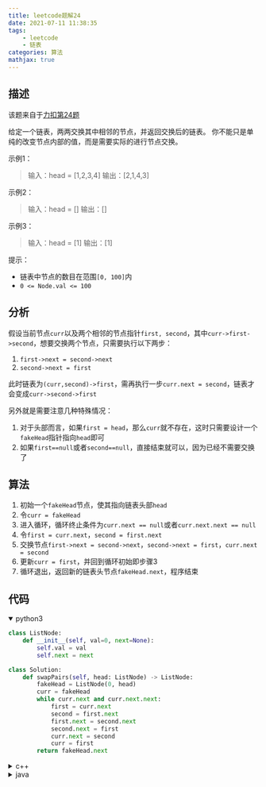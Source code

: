 ```yaml
---
title: leetcode题解24
date: 2021-07-11 11:38:35
tags:
    - leetcode
    - 链表
categories: 算法
mathjax: true
---
```


## 描述
该题来自于[力扣第24题](https://leetcode-cn.com/problems/swap-nodes-in-pairs/)

给定一个链表，两两交换其中相邻的节点，并返回交换后的链表。
你不能只是单纯的改变节点内部的值，而是需要实际的进行节点交换。

<!--more-->
示例1：
> 输入：head = [1,2,3,4]
输出：[2,1,4,3]

示例2：
> 输入：head = []
输出：[]

示例3：
> 输入：head = [1]
输出：[1]

提示：
* 链表中节点的数目在范围`[0, 100]`内
* `0 <= Node.val <= 100`


## 分析
假设当前节点`curr`以及两个相邻的节点指针`first, second`，其中`curr->first->second`，想要交换两个节点，只需要执行以下两步：
1. `first->next = second->next`
2. `second->next = first`

此时链表为`(curr,second)->first`，需再执行一步`curr.next = second`，链表才会变成`curr->second->first`

另外就是需要注意几种特殊情况：
1. 对于头部而言，如果`first = head`，那么`curr`就不存在，这时只需要设计一个`fakeHead`指针指向`head`即可
2. 如果`first==null`或者`second==null`，直接结束就可以，因为已经不需要交换了


## 算法
1. 初始一个`fakeHead`节点，使其指向链表头部`head`
2. 令`curr = fakeHead`
3. 进入循环，循环终止条件为`curr.next == null`或者`curr.next.next == null`
4. 令`first = curr.next`，`second = first.next`
5. 交换节点`first->next = second->next`，`second->next = first`，`curr.next = second`
6. 更新`curr = first`，并回到循环初始即步骤3
7. 循环退出，返回新的链表头节点`fakeHead.next`，程序结束


## 代码

<details open>
<summary>python3</summary>

```python
class ListNode:
    def __init__(self, val=0, next=None):
        self.val = val
        self.next = next

class Solution:
    def swapPairs(self, head: ListNode) -> ListNode:
        fakeHead = ListNode(0, head)
        curr = fakeHead
        while curr.next and curr.next.next:
            first = curr.next
            second = first.next
            first.next = second.next
            second.next = first
            curr.next = second
            curr = first
        return fakeHead.next
```
</details>


<details>
<summary>c++</summary>

```cpp
struct ListNode {
	int val;
	ListNode *next;
	ListNode() : val(0), next(nullptr) {}
	ListNode(int x) : val(x), next(nullptr) {}
	ListNode(int x, ListNode *next) : val(x), next(next) {}
};
 
class Solution {
public:
	ListNode* swapPairs(ListNode* head) {
		ListNode* fakeHead = new ListNode(0, head);
		ListNode* curr = fakeHead;
		while ((curr->next != NULL) && (curr->next->next != NULL)) {
			ListNode* first = curr->next;
			ListNode* second = first->next;
			first->next = second->next;
			second->next = first;
			curr->next = second;
			curr = first;
		}
		return fakeHead->next;
	}
};
```
</details>


<details>
<summary>java</summary>

```java
public class ListNode {
    int val;
    ListNode next;
    ListNode() {}
    ListNode(int val) { this.val = val; }
    ListNode(int val, ListNode next) { this.val = val; this.next = next; }
 }
 
class Solution {
    public ListNode swapPairs(ListNode head) {
        ListNode fakeHead = new ListNode(0, head);
        ListNode curr = fakeHead;
        while ((curr.next != null) && (curr.next.next != null)) { 
            ListNode first = curr.next;
            ListNode second = first.next;
            first.next = second.next;
            second.next = first;
            curr.next = second;
            curr = first;
        }
        return fakeHead.next;
    }
}
```
</details>